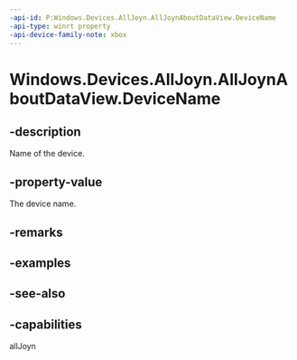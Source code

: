 ```yaml
---
-api-id: P:Windows.Devices.AllJoyn.AllJoynAboutDataView.DeviceName
-api-type: winrt property
-api-device-family-note: xbox
---
```


<!-- Property syntax
public string DeviceName { get; }
-->

# Windows.Devices.AllJoyn.AllJoynAboutDataView.DeviceName

## -description
Name of the device.

## -property-value
The device name.

## -remarks

## -examples

## -see-also


## -capabilities
allJoyn
